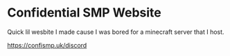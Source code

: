 # Confidential SMP Website
Quick lil wesbite I made cause I was bored for a minecraft server that I host.

https://confismp.uk/discord
